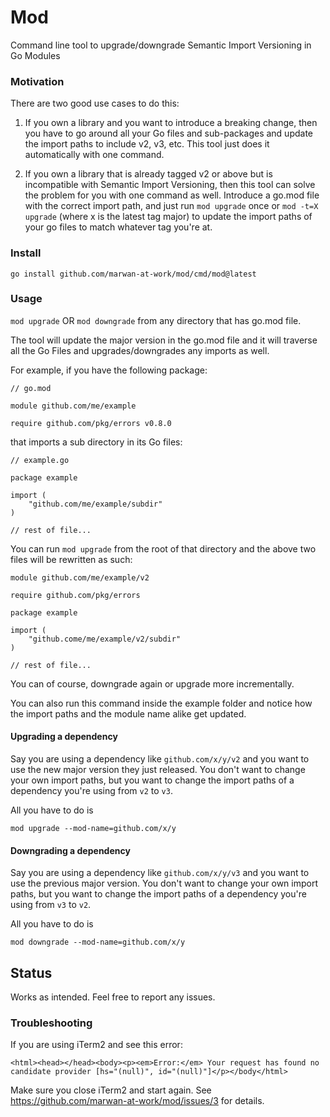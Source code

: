 # Mod 

Command line tool to upgrade/downgrade Semantic Import Versioning in Go Modules

### Motivation 

There are two good use cases to do this: 

1. If you own a library and you want to introduce a breaking change, then you have to go around all your Go files and sub-packages and update the import paths to include v2, v3, etc. This tool just does it automatically with one command. 

2. If you own a library that is already tagged v2 or above but is incompatible with Semantic Import Versioning, then 
this tool can solve the problem for you with one command as well. Introduce a go.mod file with the correct import path, and just run `mod upgrade` once or `mod -t=X upgrade` (where x is the latest tag major) to update the import paths of your go files to match whatever tag you're at.

### Install

`go install github.com/marwan-at-work/mod/cmd/mod@latest`

### Usage

`mod upgrade` OR `mod downgrade` from any directory that has go.mod file.


The tool will update the major version in the go.mod file and it will 
traverse all the Go Files and upgrades/downgrades any imports as well. 

For example, if you have the following package: 

```
// go.mod

module github.com/me/example

require github.com/pkg/errors v0.8.0
```

that imports a sub directory in its Go files:

```golang
// example.go

package example

import (
    "github.com/me/example/subdir"
)

// rest of file...
```

You can run `mod upgrade` from the root of that directory and the above two files will be rewritten as such: 

```
module github.com/me/example/v2

require github.com/pkg/errors
```

```golang
package example

import (
    "github.come/me/example/v2/subdir"
)

// rest of file...
```

You can of course, downgrade again or upgrade more incrementally. 

You can also run this command inside the example folder 
and notice how the import paths and the module name alike get updated.

#### Upgrading a dependency

Say you are using a dependency like `github.com/x/y/v2` and you want to use the new major version they just released. You don't want to change your own import paths, but you want to change the import paths of a dependency you're using from `v2` to `v3`. 

All you have to do is 

```
mod upgrade --mod-name=github.com/x/y
```

#### Downgrading a dependency

Say you are using a dependency like `github.com/x/y/v3` and you want to use the previous major version. You don't want to change your own import paths, but you want to change the import paths of a dependency you're using from `v3` to `v2`.

All you have to do is

```
mod downgrade --mod-name=github.com/x/y
```

## Status

Works as intended. Feel free to report any issues.

### Troubleshooting

If you are using iTerm2 and see this error: 

```
<html><head></head><body><p><em>Error:</em> Your request has found no candidate provider [hs="(null)", id="(null)"]</p></body</html>
```

Make sure you close iTerm2 and start again. See https://github.com/marwan-at-work/mod/issues/3 for details. 
